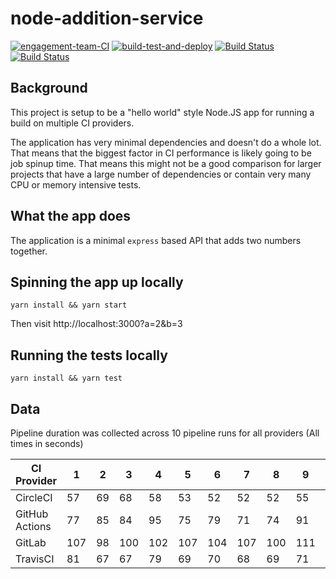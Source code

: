 # node-addition-service

[![engagement-team-CI](https://circleci.com/gh/engagement-team-CI/node-addition-service.svg?style=shield)](https://app.circleci.com/pipelines/github/engagement-team-CI/node-addition-service)
[![build-test-and-deploy](https://github.com/engagement-team-CI/node-addition-service/actions/workflows/build-test-and-deploy.yml/badge.svg)](https://github.com/engagement-team-CI/node-addition-service/actions/workflows/build-test-and-deploy.yml)
[![Build Status](https://travis-ci.com/engagement-team-CI/node-addition-service.svg?branch=main)](https://travis-ci.com/engagement-team-CI/node-addition-service)
[![Build Status](https://gitlab.com/engagement.team/node-addition-service/badges/main/pipeline.svg)](https://gitlab.com/engagement.team/node-addition-service/-/tree/main)

## Background

This project is setup to be a "hello world" style Node.JS app for running a build on multiple CI providers.

The application has very minimal dependencies and doesn't do a whole lot. That means that the biggest factor in CI performance is likely going to be job spinup time. That means this might not be a good comparison for larger projects that have a large number of dependencies or contain very many CPU or memory intensive tests.

## What the app does

The application is a minimal `express` based API that adds two numbers together.

## Spinning the app up locally

```
yarn install && yarn start
```

Then visit http://localhost:3000?a=2&b=3

## Running the tests locally

```
yarn install && yarn test
```

## Data

Pipeline duration was collected across 10 pipeline runs for all providers (All times in seconds)

|CI Provider   |1          |2         |3          |4          |5          |6          |7          |8          |9          |10         |Average    |Median     |
|--------------|-----------|----------|-----------|-----------|-----------|-----------|-----------|-----------|-----------|-----------|-----------|-----------|
|CircleCI      |57         |69        |68         |58         |53         |52         |52         |52         |55         |58         |57         |56         |
|GitHub Actions|77         |85        |84         |95         |75         |79         |71         |74         |91         |81         |81         |80         |
|GitLab        |107        |98        |100        |102        |107        |104        |107        |100        |111        |109        |105        |106        |
|TravisCI      |81         |67        |67         |79         |69         |70         |68         |69         |71         |74         |72         |70         |

